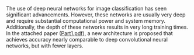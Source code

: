 The use of deep neural networks for image classification has seen significant advancements. However, these networks are usually very deep and require substantial computational power and system memory. Additionally, the depth of these networks results in very long training times. In the attached paper ([Part1.pdf](https://github.com/ErfanPanahi/Convolutional-Neural-Networks-CNNs/blob/main/Q1/Part1.pdf)), a new architecture is proposed that achieves accuracy nearly comparable to deep convolutional neural networks, but with fewer layers.
